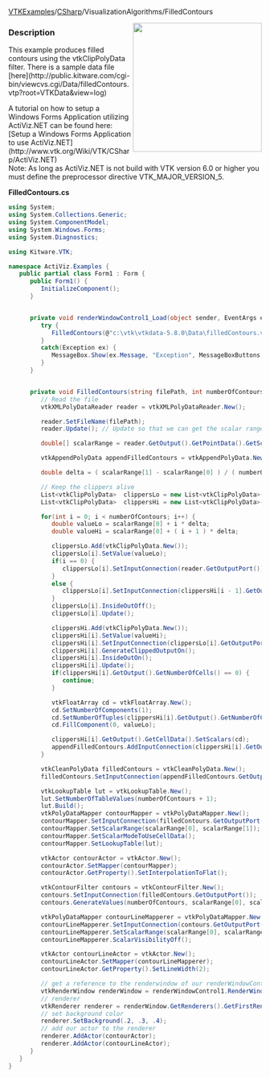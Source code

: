 [VTKExamples](/home/)/[CSharp](/CSharp)/VisualizationAlgorithms/FilledContours

<img align="right" src="https://github.com/lorensen/VTKExamples/blob/gh-pages/Testing/Baseline/VisualizationAlgorithms/TestFilledContours.png?raw=true" width="256" />

### Description
<p>This example produces filled contours using the vtkClipPolyData filter. There is a sample data file [here](http://public.kitware.com/cgi-bin/viewcvs.cgi/Data/filledContours.vtp?root=VTKData&view=log)</p>
A tutorial on how to setup a Windows Forms Application utilizing ActiViz.NET can be found here: [Setup a Windows Forms Application to use ActiViz.NET](http://www.vtk.org/Wiki/VTK/CSharp/ActiViz.NET)<br />
Note: As long as ActiViz.NET is not build with VTK version 6.0 or higher you must define the preprocessor directive VTK_MAJOR_VERSION_5.

**FilledContours.cs**
```csharp
using System;
using System.Collections.Generic;
using System.ComponentModel;
using System.Windows.Forms;
using System.Diagnostics;

using Kitware.VTK;

namespace ActiViz.Examples {
   public partial class Form1 : Form {
      public Form1() {
         InitializeComponent();
      }


      private void renderWindowControl1_Load(object sender, EventArgs e) {
         try {
            FilledContours(@"c:\vtk\vtkdata-5.8.0\Data\filledContours.vtp", 10);
         }
         catch(Exception ex) {
            MessageBox.Show(ex.Message, "Exception", MessageBoxButtons.OK);
         }
      }


      private void FilledContours(string filePath, int numberOfContours) {
         // Read the file
         vtkXMLPolyDataReader reader = vtkXMLPolyDataReader.New();

         reader.SetFileName(filePath);
         reader.Update(); // Update so that we can get the scalar range

         double[] scalarRange = reader.GetOutput().GetPointData().GetScalars().GetRange();

         vtkAppendPolyData appendFilledContours = vtkAppendPolyData.New();

         double delta = ( scalarRange[1] - scalarRange[0] ) / ( numberOfContours - 1 );

         // Keep the clippers alive
         List<vtkClipPolyData>  clippersLo = new List<vtkClipPolyData>();
         List<vtkClipPolyData>  clippersHi = new List<vtkClipPolyData>();

         for(int i = 0; i < numberOfContours; i++) {
            double valueLo = scalarRange[0] + i * delta;
            double valueHi = scalarRange[0] + ( i + 1 ) * delta;

            clippersLo.Add(vtkClipPolyData.New());
            clippersLo[i].SetValue(valueLo);
            if(i == 0) {
               clippersLo[i].SetInputConnection(reader.GetOutputPort());
            }
            else {
               clippersLo[i].SetInputConnection(clippersHi[i - 1].GetOutputPort(1));
            }
            clippersLo[i].InsideOutOff();
            clippersLo[i].Update();

            clippersHi.Add(vtkClipPolyData.New());
            clippersHi[i].SetValue(valueHi);
            clippersHi[i].SetInputConnection(clippersLo[i].GetOutputPort());
            clippersHi[i].GenerateClippedOutputOn();
            clippersHi[i].InsideOutOn();
            clippersHi[i].Update();
            if(clippersHi[i].GetOutput().GetNumberOfCells() == 0) {
               continue;
            }

            vtkFloatArray cd = vtkFloatArray.New();
            cd.SetNumberOfComponents(1);
            cd.SetNumberOfTuples(clippersHi[i].GetOutput().GetNumberOfCells());
            cd.FillComponent(0, valueLo);

            clippersHi[i].GetOutput().GetCellData().SetScalars(cd);
            appendFilledContours.AddInputConnection(clippersHi[i].GetOutputPort());
         }

         vtkCleanPolyData filledContours = vtkCleanPolyData.New();
         filledContours.SetInputConnection(appendFilledContours.GetOutputPort());

         vtkLookupTable lut = vtkLookupTable.New();
         lut.SetNumberOfTableValues(numberOfContours + 1);
         lut.Build();
         vtkPolyDataMapper contourMapper = vtkPolyDataMapper.New();
         contourMapper.SetInputConnection(filledContours.GetOutputPort());
         contourMapper.SetScalarRange(scalarRange[0], scalarRange[1]);
         contourMapper.SetScalarModeToUseCellData();
         contourMapper.SetLookupTable(lut);

         vtkActor contourActor = vtkActor.New();
         contourActor.SetMapper(contourMapper);
         contourActor.GetProperty().SetInterpolationToFlat();

         vtkContourFilter contours = vtkContourFilter.New();
         contours.SetInputConnection(filledContours.GetOutputPort());
         contours.GenerateValues(numberOfContours, scalarRange[0], scalarRange[1]);

         vtkPolyDataMapper contourLineMapperer = vtkPolyDataMapper.New();
         contourLineMapperer.SetInputConnection(contours.GetOutputPort());
         contourLineMapperer.SetScalarRange(scalarRange[0], scalarRange[1]);
         contourLineMapperer.ScalarVisibilityOff();

         vtkActor contourLineActor = vtkActor.New();
         contourLineActor.SetMapper(contourLineMapperer);
         contourLineActor.GetProperty().SetLineWidth(2);

         // get a reference to the renderwindow of our renderWindowControl1
         vtkRenderWindow renderWindow = renderWindowControl1.RenderWindow;
         // renderer
         vtkRenderer renderer = renderWindow.GetRenderers().GetFirstRenderer();
         // set background color
         renderer.SetBackground(.2, .3, .4);
         // add our actor to the renderer
         renderer.AddActor(contourActor);
         renderer.AddActor(contourLineActor);
      }
   }
}
```
